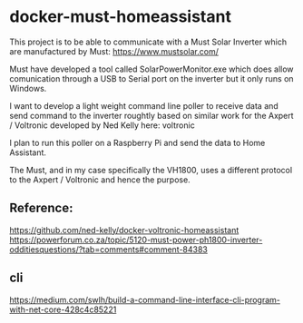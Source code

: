 # docker-must-homeassistant

This project is to be able to communicate with a Must Solar Inverter which are manufactured by Must: https://www.mustsolar.com/

Must have developed a tool called SolarPowerMonitor.exe which does allow comunication through a USB to Serial port on the inverter but it only runs on Windows.

I want to develop a light weight command line poller to receive data and send command to the inverter roughtly based on similar work for the Axpert / Voltronic developed by Ned Kelly here: voltronic

I plan to run this poller on a Raspberry Pi and send the data to Home Assistant.

The Must, and in my case specifically the VH1800, uses a different protocol to the Axpert / Voltronic and hence the purpose.


## Reference:

https://github.com/ned-kelly/docker-voltronic-homeassistant
https://powerforum.co.za/topic/5120-must-power-ph1800-inverter-odditiesquestions/?tab=comments#comment-84383

## cli
https://medium.com/swlh/build-a-command-line-interface-cli-program-with-net-core-428c4c85221
